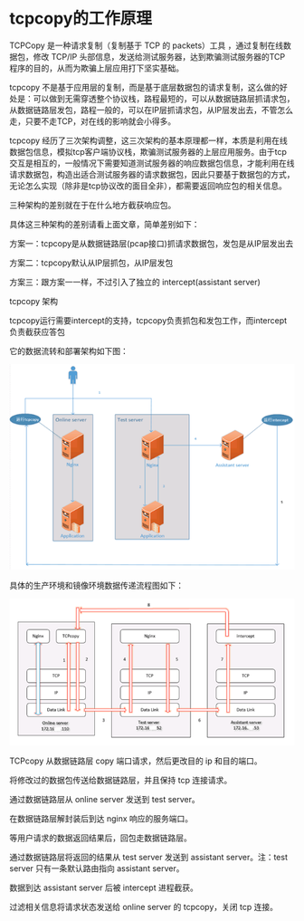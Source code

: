 # tcpcopy的工作原理

TCPCopy 是一种请求复制（复制基于 TCP 的 packets）工具 ，通过复制在线数据包，修改 TCP/IP 头部信息，发送给测试服务器，达到欺骗测试服务器的TCP 程序的目的，从而为欺骗上层应用打下坚实基础。

tcpcopy 不是基于应用层的复制，而是基于底层数据包的请求复制，这么做的好处是：可以做到无需穿透整个协议栈，路程最短的，可以从数据链路层抓请求包，从数据链路层发包，路程一般的，可以在IP层抓请求包，从IP层发出去，不管怎么走，只要不走TCP，对在线的影响就会小得多。

tcpcopy 经历了三次架构调整，这三次架构的基本原理都一样，本质是利用在线数据包信息，模拟tcp客户端协议栈，欺骗测试服务器的上层应用服务。由于tcp交互是相互的，一般情况下需要知道测试服务器的响应数据包信息，才能利用在线请求数据包，构造出适合测试服务器的请求数据包，因此只要基于数据包的方式，无论怎么实现（除非是tcp协议改的面目全非），都需要返回响应包的相关信息。

三种架构的差别就在于在什么地方截获响应包。

具体这三种架构的差别请看上面文章，简单差别如下：

方案一：tcpcopy是从数据链路层\(pcap接口\)抓请求数据包，发包是从IP层发出去

方案二：tcpcopy默认从IP层抓包，从IP层发包

方案三：跟方案一一样，不过引入了独立的 intercept\(assistant server\)

tcpcopy 架构

tcpcopy运行需要intercept的支持，tcpcopy负责抓包和发包工作，而intercept负责截获应答包

它的数据流转和部署架构如下图：

![](/assets/intercept.png)

具体的生产环境和镜像环境数据传递流程图如下：

![](/assets/tcpcopyonline.png)

TCPcopy 从数据链路层 copy 端口请求，然后更改目的 ip 和目的端口。

将修改过的数据包传送给数据链路层，并且保持 tcp 连接请求。

通过数据链路层从 online server 发送到 test server。

在数据链路层解封装后到达 nginx 响应的服务端口。

等用户请求的数据返回结果后，回包走数据链路层。

通过数据链路层将返回的结果从 test server 发送到 assistant server。注：test server 只有一条默认路由指向 assistant server。

数据到达 assistant server 后被 intercept 进程截获。

过滤相关信息将请求状态发送给 online server 的 tcpcopy，关闭 tcp 连接。

